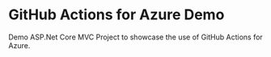 # GitHub Actions for Azure Demo
Demo ASP.Net Core MVC Project to showcase the use of GitHub Actions for Azure.
